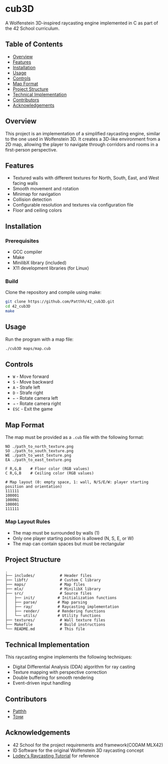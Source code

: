 # cub3D

A Wolfenstein 3D-inspired raycasting engine implemented in C as part of the 42 School curriculum.

## Table of Contents
- [Overview](#overview)
- [Features](#features)
- [Installation](#installation)
- [Usage](#usage)
- [Controls](#controls)
- [Map Format](#map-format)
- [Project Structure](#project-structure)
- [Technical Implementation](#technical-implementation)
- [Contributors](#contributors)
- [Acknowledgements](#acknowledgements)

## Overview

This project is an implementation of a simplified raycasting engine, similar to the one used in Wolfenstein 3D. It creates a 3D-like environment from a 2D map, allowing the player to navigate through corridors and rooms in a first-person perspective.

## Features

- Textured walls with different textures for North, South, East, and West facing walls
- Smooth movement and rotation
- Minimap for navigation
- Collision detection
- Configurable resolution and textures via configuration file
- Floor and ceiling colors

## Installation

### Prerequisites
- GCC compiler
- Make
- MinilibX library (included)
- X11 development libraries (for Linux)

### Build
Clone the repository and compile using make:

```bash
git clone https://github.com/Patthh/42_cub3D.git
cd 42_cub3D
make
```

## Usage

Run the program with a map file:

```bash
./cub3D maps/map.cub
```

## Controls

- `W` - Move forward
- `S` - Move backward
- `A` - Strafe left
- `D` - Strafe right
- `←` - Rotate camera left
- `→` - Rotate camera right
- `ESC` - Exit the game

## Map Format

The map must be provided as a `.cub` file with the following format:

```
NO ./path_to_north_texture.png
SO ./path_to_south_texture.png
WE ./path_to_west_texture.png
EA ./path_to_east_texture.png

F R,G,B    # Floor color (RGB values)
C R,G,B    # Ceiling color (RGB values)

# Map layout (0: empty space, 1: wall, N/S/E/W: player starting position and orientation)
111111
100001
1000N1
100001
111111
```

### Map Layout Rules
- The map must be surrounded by walls (1)
- Only one player starting position is allowed (N, S, E, or W)
- The map can contain spaces but must be rectangular

## Project Structure

```
.
├── includes/           # Header files
├── libft/              # Custom C library
├── maps/               # Map files
├── mlx/                # MinilibX library
├── src/                # Source files
│   ├── init/          # Initialization functions
│   ├── parse/         # Map parsing
│   ├── ray/           # Raycasting implementation
│   ├── render/        # Rendering functions
│   └── utils/         # Utility functions
├── textures/           # Wall texture files
├── Makefile            # Build instructions
└── README.md           # This file
```

## Technical Implementation

This raycasting engine implements the following techniques:

- Digital Differential Analysis (DDA) algorithm for ray casting
- Texture mapping with perspective correction
- Double buffering for smooth rendering
- Event-driven input handling

## Contributors

- [Patthh](https://github.com/Patthh)
- [Тони](https://github.com/42Monkey)
  
## Acknowledgements

- 42 School for the project requirements and framework(CODAM MLX42)
- ID Software for the original Wolfenstein 3D raycasting concept
- [Lodev's Raycasting Tutorial](https://lodev.org/cgtutor/raycasting.html) for reference
